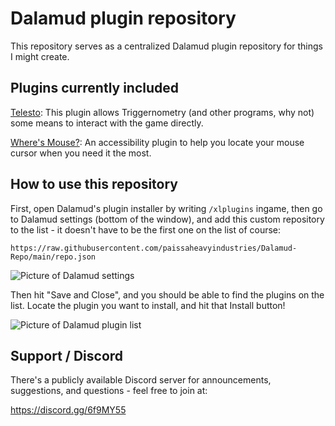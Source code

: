 # Dalamud plugin repository

This repository serves as a centralized Dalamud plugin repository for things I might create.

## Plugins currently included

[Telesto](https://github.com/paissaheavyindustries/Telesto): This plugin allows Triggernometry (and other programs, why not) some means to interact with the game directly.

[Where's Mouse?](https://github.com/paissaheavyindustries/WheresMouse): An accessibility plugin to help you locate your mouse cursor when you need it the most.

## How to use this repository

First, open Dalamud's plugin installer by writing `/xlplugins` ingame, then go to Dalamud settings (bottom of the window), and add this custom repository to the list - it doesn't have to be the first one on the list of course:

`https://raw.githubusercontent.com/paissaheavyindustries/Dalamud-Repo/main/repo.json`

![Picture of Dalamud settings](https://i.imgur.com/FGBSZFf.png)

Then hit "Save and Close", and you should be able to find the plugins on the list. Locate the plugin you want to install, and hit that Install button!

![Picture of Dalamud plugin list](https://i.imgur.com/yWajAe1.png)

## Support / Discord

There's a publicly available Discord server for announcements, suggestions, and questions - feel free to join at:

https://discord.gg/6f9MY55
